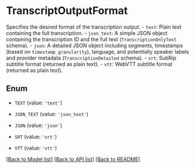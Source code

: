 # TranscriptOutputFormat

Specifies the desired format of the transcription output. - `text`: Plain text containing the full transcription. - `json_text`: A simple JSON object containing the transcription ID and the full text (`TranscriptionOnlyText` schema). - `json`: A detailed JSON object including segments, timestamps (based on `timestamp_granularity`), language, and potentially speaker labels and provider metadata (`TranscriptionDetailed` schema). - `srt`: SubRip subtitle format (returned as plain text). - `vtt`: WebVTT subtitle format (returned as plain text). 

## Enum

* `TEXT` (value: `'text'`)

* `JSON_TEXT` (value: `'json_text'`)

* `JSON` (value: `'json'`)

* `SRT` (value: `'srt'`)

* `VTT` (value: `'vtt'`)

[[Back to Model list]](../README.md#documentation-for-models) [[Back to API list]](../README.md#documentation-for-api-endpoints) [[Back to README]](../README.md)


